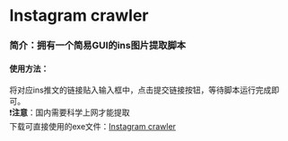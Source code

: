 # Instagram crawler  
### 简介：拥有一个简易GUI的ins图片提取脚本  
#### 使用方法：
将对应ins推文的链接贴入输入框中，点击提交链接按钮，等待脚本运行完成即可。  
❗**注意**：国内需要科学上网才能提取  
下载可直接使用的exe文件：[Instagram crawler](https://1drv.ms/u/s!At2Twb-tSku-lLEnK-KVnv-OsjnjsA?e=DDAyh5)